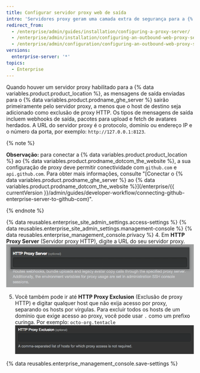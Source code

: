 ```yaml
---
title: Configurar servidor proxy web de saída
intro: 'Servidores proxy geram uma camada extra de segurança para a {% data variables.product.product_location %}.'
redirect_from:
  - /enterprise/admin/guides/installation/configuring-a-proxy-server/
  - /enterprise/admin/installation/configuring-an-outbound-web-proxy-server
  - /enterprise/admin/configuration/configuring-an-outbound-web-proxy-server
versions:
  enterprise-server: '*'
topics:
  - Enterprise
---
```


Quando houver um servidor proxy habilitado para a {% data variables.product.product_location %}, as mensagens de saída enviadas para o {% data variables.product.prodname_ghe_server %} sairão primeiramente pelo servidor proxy, a menos que o host de destino seja adicionado como exclusão de proxy HTTP. Os tipos de mensagens de saída incluem webhooks de saída, pacotes para upload e fetch de avatares herdados. A URL do servidor proxy é o protocolo, domínio ou endereço IP e o número da porta, por exemplo: `http://127.0.0.1:8123`.

{% note %}

**Observação:** para conectar a {% data variables.product.product_location %} ao {% data variables.product.prodname_dotcom_the_website %}, a sua configuração de proxy deve permitir conectividade com `github.com` e `api.github.com`. Para obter mais informações, consulte "[Conectar o {% data variables.product.prodname_ghe_server %} ao {% data variables.product.prodname_dotcom_the_website %}](/enterprise/{{ currentVersion }}/admin/guides/developer-workflow/connecting-github-enterprise-server-to-github-com)".

{% endnote %}

{% data reusables.enterprise_site_admin_settings.access-settings %}
{% data reusables.enterprise_site_admin_settings.management-console %}
{% data reusables.enterprise_management_console.privacy %}
4. Em **HTTP Proxy Server** (Servidor proxy HTTP), digite a URL do seu servidor proxy. ![Campo para digitar a URL do servidor proxy HTTP](/assets/images/enterprise/management-console/http-proxy-field.png)

5. Você também pode ir até **HTTP Proxy Exclusion** (Exclusão de proxy HTTP) e digitar qualquer host que não exija acesso por proxy, separando os hosts por vírgulas. Para excluir todos os hosts de um domínio que exige acesso ao proxy, você pode usar `.` como um prefixo curinga.  Por exemplo: `octo-org.tentacle` ![Campo para digitar qualquer exclusão de proxy HTTP](/assets/images/enterprise/management-console/http-proxy-exclusion-field.png)

{% data reusables.enterprise_management_console.save-settings %}
